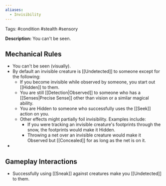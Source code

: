 ```yaml
---
aliases:
  - Invisibility
---
```

Tags: #condition #stealth #sensory

**Description:** You can't be seen. 

## Mechanical Rules

- You can't be seen (visually).
- By default an invisible creature is [[Undetected]] to someone except for the following:
	- If you become invisible while observed by someone, you start out [[Hidden]] to them.
	- You are still [[Detection|Observed]] to someone who has a  [[Senses|Precise Sense]] other than vision or a similar magical ability.
	- You are Hidden to someone who successfully uses the [[Seek]] action on you.
	- Other effects might partially foil invisibility. Examples include:
		- If you were tracking an invisible creature's footprints through the snow, the footprints would make it Hidden.
		- Throwing a net over an invisible creature would make it Observed but [[Concealed]] for as long as the net is on it.
- 

## Gameplay Interactions

-  Successfully using [[Sneak]] against creatures make you [[Undetected]] to them.
